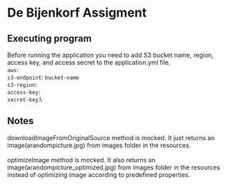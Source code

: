 # De Bijenkorf Assigment

## Executing program
Before running the application you need to add S3 bucket name, region, access key, and access secret to the application.yml file.\
`aws`:\
`s3-endpoint`: `bucket-name`\
`s3-region`:\
`access-key`:\
`secret-key`:\

## Notes
downloadImageFromOriginalSource method is mocked. It just returns an image(arandompicture.jpg) from images folder in the resources.\
\
optimizeImage method is mocked. It also returns an image(arandompicture_optimized.jpg) from images folder in the resources instead of optimizing image according to predefined properties.
